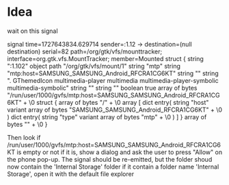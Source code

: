 # Idea
wait on this signal

signal time=1727643834.629714 sender=:1.12 -> destination=(null destination) serial=82 path=/org/gtk/vfs/mounttracker; interface=org.gtk.vfs.MountTracker; member=Mounted
   struct {
      string ":1.102"
      object path "/org/gtk/vfs/mount/1"
      string "mtp"
      string "mtp:host=SAMSUNG_SAMSUNG_Android_RFCRA1CG6KT"
      string ""
      string ". GThemedIcon multimedia-player multimedia multimedia-player-symbolic multimedia-symbolic"
      string ""
      string ""
      boolean true
      array of bytes "/run/user/1000/gvfs/mtp:host=SAMSUNG_SAMSUNG_Android_RFCRA1CG6KT" + \0
      struct {
         array of bytes "/" + \0
         array [
            dict entry(
               string "host"
               variant                   array of bytes "SAMSUNG_SAMSUNG_Android_RFCRA1CG6KT" + \0
            )
            dict entry(
               string "type"
               variant                   array of bytes "mtp" + \0
            )
         ]
      }
      array of bytes "" + \0
   }


Then look if /run/user/1000/gvfs/mtp:host=SAMSUNG_SAMSUNG_Android_RFCRA1CG6KT is empty or not
if it is, show a dialog and ask the user to press "Allow" on the phone pop-up. The signal should be re-emitted, but the folder shoud now contain the 'Internal Storage' folder
if it contain a folder name 'Internal Storage', open it with the default file explorer
